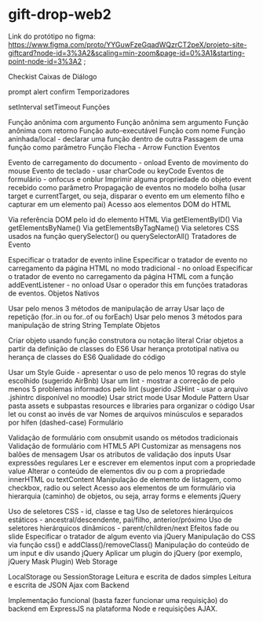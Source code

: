 # gift-drop-web2
Link do protótipo no figma: https://www.figma.com/proto/YYGuwFzeGqadWQzrCT2peX/projeto-site-giftcard?node-id=3%3A2&scaling=min-zoom&page-id=0%3A1&starting-point-node-id=3%3A2 ;

Checkist
Caixas de Diálogo

 prompt
 alert
 confirm
Temporizadores

 setInterval
 setTimeout
Funções

 Função anônima com argumento
 Função anônima sem argumento
 Função anônima com retorno
 Função auto-executável
 Função com nome
 Função aninhada/local - declarar uma função dentro de outra
 Passagem de uma função como parâmetro
 Função Flecha - Arrow Function
Eventos

 Evento de carregamento do documento - onload
 Evento de movimento do mouse
 Evento de teclado - usar charCode ou keyCode
 Eventos de formulário - onfocus e onblur
 Imprimir alguma propriedade do objeto event recebido como parâmetro
 Propagação de eventos no modelo bolha (usar target e currentTarget, ou seja, disparar o evento em um elemento filho e capturar em um elemento pai)
Acesso aos elementos DOM do HTML

 Via referência DOM pelo id do elemento HTML
 Via getElementByID()
 Via getElementsByName()
 Via getElementsByTagName()
 Via seletores CSS usados na função querySelector() ou querySelectorAll()
Tratadores de Evento

 Especificar o tratador de evento inline
 Especificar o tratador de evento no carregamento da página HTML no modo tradicional - no onload
 Especificar o tratador de evento no carregamento da página HTML com a função addEventListener - no onload
 Usar o operador this em funções tratadoras de eventos.
Objetos Nativos

 Usar pelo menos 3 métodos de manipulação de array
 Usar laço de repetição (for..in ou for..of ou forEach)
 Usar pelo menos 3 métodos para manipulação de string
 String Template
Objetos

 Criar objeto usando função construtora ou notação literal
 Criar objetos a partir da definição de classes do ES6
 Usar herança prototipal nativa ou herança de classes do ES6
Qualidade do código

 Usar um Style Guide - apresentar o uso de pelo menos 10 regras do style escolhido (sugerido AirBnb)
 Usar um lint - mostrar a correção de pelo menos 5 problemas informados pelo lint (sugerido JSHint - usar o arquivo .jshintrc disponível no moodle)
 Usar strict mode
 Usar Module Pattern
 Usar pasta assets e subpastas resources e libraries para organizar o código
 Usar let ou const ao invés de var
 Nomes de arquivos minúsculos e separados por hífen (dashed-case)
Formulário

 Validação de formulário com onsubmit usando os métodos tradicionais
 Validação de formulário com HTML5 API
 Customizar as mensagens nos balões de mensagem
 Usar os atributos de validação dos inputs
 Usar expressões regulares
 Ler e escrever em elementos input com a propriedade value
 Alterar o conteúdo de elementos div ou p com a propriedade innerHTML ou textContent
 Manipulação de elemento de listagem, como checkbox, radio ou select
 Acesso aos elementos de um formulário via hierarquia (caminho) de objetos, ou seja, array forms e elements
jQuery

 Uso de seletores CSS - id, classe e tag
 Uso de seletores hierárquicos estáticos - ancestral/descendente, pai/filho, anterior/próximo
 Uso de seletores hierárquicos dinâmicos - parent/children/next
 Efeitos fade ou slide
 Especificar o tratador de algum evento via jQuery
 Manipulação do CSS via função css() e addClass()/removeClass()
 Manipulação do conteúdo de um input e div usando jQuery
 Aplicar um plugin do jQuery (por exemplo, jQuery Mask Plugin)
Web Storage

 LocalStorage ou SessionStorage
 Leitura e escrita de dados simples
 Leitura e escrita de JSON
Ajax com Backend

 Implementação funcional (basta fazer funcionar uma requisição) do backend em ExpressJS na plataforma Node e requisições AJAX.
